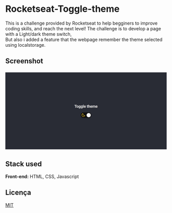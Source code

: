 # Rocketseat-Toggle-theme

This is a challenge provided by Rocketseat to help begginers to improve coding skills, and reach the next level!
The challenge is to develop a page with a Light/dark theme switch,<br> But also i added a feature that the webpage remember the theme selected using localstorage.

## Screenshot

<h3 align="center">
  <img src="assets/screenshot.jpg" alt="screenshot">
</h3>

## Stack used

**Front-end:** HTML, CSS, Javascript

## Licença

[MIT](https://choosealicense.com/licenses/mit/)
